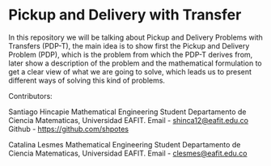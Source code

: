# Pickup and Delivery with Transfer
In this repository we will be talking about Pickup and Delivery Problems with Transfers (PDP-T), the main idea is to show first the Pickup and Delivery Problem (PDP), which is the problem from which the PDP-T derives from, later show a description of the problem and the mathematical formulation to get a clear view of what we are going to solve, which leads us to present different ways of solving this kind of problems. 

Contributors:

Santiago Hincapie
Mathematical Engineering Student
Departamento de Ciencia Matematicas, Universidad EAFIT.
Email - shinca12@eafit.edu.co
Github - https://github.com/shpotes

Catalina Lesmes
Mathematical Engineering Student 
Departamento de Ciencia Matematicas, Universidad EAFIT.
Email - clesmes@eafit.edu.co   
